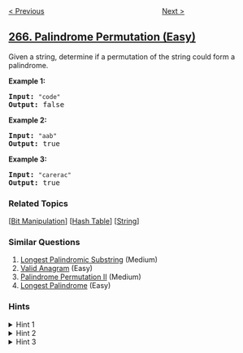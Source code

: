 <!--|This file generated by command(leetcode description); DO NOT EDIT.    |-->
<!--+----------------------------------------------------------------------+-->
<!--|@author    openset <openset.wang@gmail.com>                           |-->
<!--|@link      https://github.com/openset                                 |-->
<!--|@home      https://github.com/openset/leetcode                        |-->
<!--+----------------------------------------------------------------------+-->

[< Previous](../paint-house-ii "Paint House II")
　　　　　　　　　　　　　　　　
[Next >](../palindrome-permutation-ii "Palindrome Permutation II")

## [266. Palindrome Permutation (Easy)](https://leetcode.com/problems/palindrome-permutation "回文排列")

<p>Given a string, determine if a permutation of the string could form a palindrome.</p>

<p><strong>Example 1:</strong></p>

<pre><strong>Input:</strong> <code>&quot;code&quot;</code>
<strong>Output:</strong> false</pre>

<p><strong>Example 2:</strong></p>

<pre><strong>Input:</strong> <code>&quot;aab&quot;</code>
<strong>Output:</strong> true</pre>

<p><strong>Example 3:</strong></p>

<pre><strong>Input:</strong> <code>&quot;carerac&quot;</code>
<strong>Output:</strong> true</pre>

### Related Topics
  [[Bit Manipulation](../../tag/bit-manipulation/README.md)]
  [[Hash Table](../../tag/hash-table/README.md)]
  [[String](../../tag/string/README.md)]

### Similar Questions
  1. [Longest Palindromic Substring](../longest-palindromic-substring) (Medium)
  1. [Valid Anagram](../valid-anagram) (Easy)
  1. [Palindrome Permutation II](../palindrome-permutation-ii) (Medium)
  1. [Longest Palindrome](../longest-palindrome) (Easy)

### Hints
<details>
<summary>Hint 1</summary>
Consider the palindromes of odd vs even length. What difference do you notice?
</details>

<details>
<summary>Hint 2</summary>
Count the frequency of each character.
</details>

<details>
<summary>Hint 3</summary>
If each character occurs even number of times, then it must be a palindrome. How about character which occurs odd number of times?
</details>
